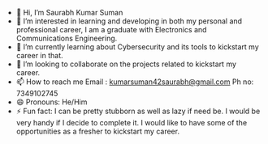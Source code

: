 - 👋 Hi, I’m Saurabh Kumar Suman
- 👀 I’m interested in learning and developing in both my personal and professional career, I am a graduate with Electronics and Communications Engineering.
- 🌱 I’m currently learning about Cybersecurity and its tools to kickstart my career in that.
- 💞️ I’m looking to collaborate on the projects related to kickstart my career.
- 📫 How to reach me Email : kumarsuman42saurabh@gmail.com Ph no: 7349102745
- 😄 Pronouns: He/Him
- ⚡ Fun fact: I can be pretty stubborn as well as lazy if need be. I would be very handy if I decide to complete it. I would like to have some of the opportunities as a fresher to kickstart my career.

<!---
Zom42bie/Zom42bie is a ✨ special ✨ repository because its `README.md` (this file) appears on your GitHub profile.
You can click the Preview link to take a look at your changes.
--->
